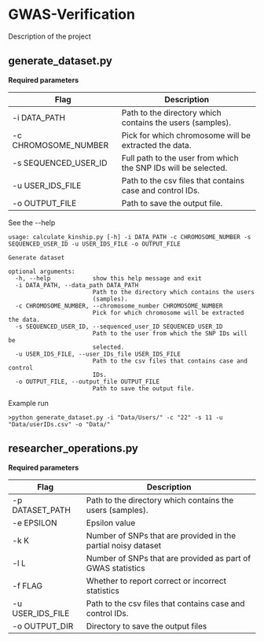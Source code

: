 # GWAS-Verification
Description of the project

## generate_dataset.py

__Required parameters__

Flag | Description 
--- | ---
-i DATA_PATH |  Path to the directory which contains the users (samples).
-c CHROMOSOME_NUMBER | Pick for which chromosome will be extracted the data.
-s SEQUENCED_USER_ID | Full path to the user from which the SNP IDs will be selected.
-u USER_IDS_FILE | Path to the csv files that contains case and control IDs.
-o OUTPUT_FILE | Path to save the output file.

See the --help
```
usage: calculate_kinship.py [-h] -i DATA_PATH -c CHROMOSOME_NUMBER -s SEQUENCED_USER_ID -u USER_IDS_FILE -o OUTPUT_FILE

Generate dataset

optional arguments:
  -h, --help            show this help message and exit
  -i DATA_PATH, --data_path DATA_PATH
                        Path to the directory which contains the users
                        (samples).
  -c CHROMOSOME_NUMBER, --chromosome_number CHROMOSOME_NUMBER
                        Pick for which chromosome will be extracted the data.
  -s SEQUENCED_USER_ID, --sequenced_user_ID SEQUENCED_USER_ID
                        Path to the user from which the SNP IDs will be
                        selected.
  -u USER_IDS_FILE, --user_IDs_file USER_IDS_FILE
                        Path to the csv files that contains case and control
                        IDs.
  -o OUTPUT_FILE, --output_file OUTPUT_FILE
                        Path to save the output file.
```

Example run
```
>python generate_dataset.py -i "Data/Users/" -c "22" -s 11 -u "Data/userIDs.csv" -o "Data/"
```


## researcher_operations.py

__Required parameters__

Flag | Description 
--- | ---
-p DATASET_PATH |  Path to the directory which contains the users (samples).
-e EPSILON | Epsilon value
-k K | Number of SNPs that are provided in the partial noisy dataset
-l L | Number of SNPs that are provided as part of GWAS statistics
-f FLAG | Whether to report correct or incorrect statistics
-u USER_IDS_FILE | Path to the csv files that contains case and control IDs.
-o OUTPUT_DIR | Directory to save the output files
